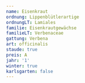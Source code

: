 ```yaml
---
name: Eisenkraut
ordnung: Lippenblütlerartige
ordnungLT: Lamiales
familie: Eisenkrautgewächse
familieLT: Verbenaceae
gattung: Verbena
art: officinalis
staude: true
preis: A
jahr: '1'
winter: true
karlsgarten: false
---
```


